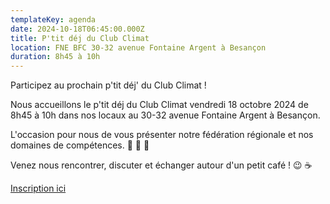 ```yaml
---
templateKey: agenda
date: 2024-10-18T06:45:00.000Z
title: P'tit déj du Club Climat
location: FNE BFC 30-32 avenue Fontaine Argent à Besançon
duration: 8h45 à 10h
---
```

Participez au prochain p'tit déj' du Club Climat  !

Nous accueillons le p'tit déj du Club Climat vendredi 18 octobre 2024 de 8h45 à 10h dans nos locaux au 30-32 avenue Fontaine Argent à Besançon.  

L'occasion pour nous de vous présenter notre fédération régionale et nos domaines de compétences. 🌿 🦔 🔅 

Venez nous rencontrer, discuter et échanger autour d'un petit café ! 😉 ☕ 

[I﻿nscription ici](https://framaforms.org/ptit-dej-du-club-climat-a-france-nature-environnement-bfc-besancon-18-octobre-de-8h45-a-10h00)